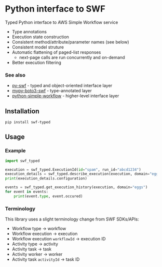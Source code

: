 # Python interface to SWF
Typed Python interface to AWS Simple Workflow service

* Type annotations
* Execution state construction
* Consistent method/attribute/parameter names (see below)
* Consistent model struture
* Automatic flattening of paged-list responses
  * next-page calls are run concurrently and on-demand
* Better execution filtering

### See also
* [py-swf](https://pypi.org/project/py-swf/) - typed and object-oriented interface layer
* [mypy-boto3-swf](https://pypi.org/project/mypy-boto3-swf/) - type-annotated layer
* [python-simple-workflow](https://pypi.org/project/simple-workflow/) - higher-level
  interface layer

## Installation
```shell
pip install swf-typed
```

## Usage
### Example
```python
import swf_typed

execution = swf_typed.ExecutionId(id="spam", run_id="abcd1234")
execution_details = swf_typed.describe_execution(execution, domain="eggs")
print(execution_details.configuration)

events = swf_typed.get_execution_history(execution, domain="eggs")
for event in events:
    print(event.type, event.occured)
```

### Terminology
This library uses a slight terminology change from SWF SDKs/APIs:
* Workflow type -> workflow
* Workflow execution -> execution
* Workflow execution `workflowId` -> execution ID
* Activity type -> activity
* Activity task -> task
* Activity worker -> worker
* Activity task `activityId` -> task ID
